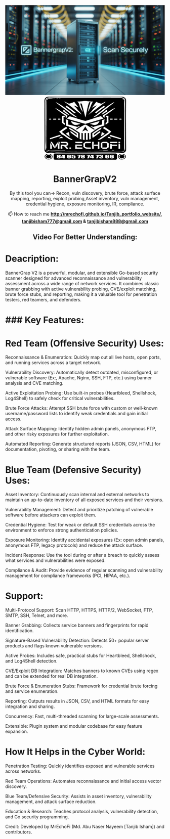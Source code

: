 <div align="center">
    <img src="https://github.com/MrEchoFi/BannerGrapV2/blob/master/BannerGrapV2_Security_Scanner_Tool_1d0e04fd-c100-4173-88b9-52a99f69fc2b.jpeg?raw=true" alt="gif" width="730" height="auto" />

</div>

<div align="center">
  <img src="https://github.com/MrEchoFi/MrEchoFi/raw/4274f537dec313ac7dde4403fe0fae24259beade/Mr.EchoFi-New-Logo-with-ASCII.jpg" alt="logo" width="265" height="auto" />
  <h1>BannerGrapV2</h1>
   
  <p>
    By this tool you can-> Recon, vuln discovery, brute force, attack surface mapping, reporting, exploit probing,Asset inventory, vuln management, credential hygiene, exposure monitoring, IR, compliance.
  </p>


  📫 How to reach me  **http://mrechofi.github.io/Tanjib_portfolio_website/**, **tanjibisham777@gmail.com & tanjibisham888@gmail.com**
## Video For Better Understanding:

 </div>

# Deacription:
BannerGrap V2 is a powerful, modular, and extensible Go-based security scanner designed for advanced reconnaissance and vulnerability assessment across a wide range of network services.
It combines classic banner grabbing with active vulnerability probing, CVE/exploit matching, brute force stubs, and reporting, making it a valuable tool for penetration testers, red teamers, and defenders.

# ### Key Features:
# Red Team (Offensive Security) Uses:
<p>
 Reconnaissance & Enumeration:
Quickly map out all live hosts, open ports, and running services across a target network.
 
Vulnerability Discovery:
Automatically detect outdated, misconfigured, or vulnerable software (Ex:, Apache, Nginx, SSH, FTP, etc.) using banner analysis and CVE matching.

Active Exploitation Probing:
Use built-in probes (Heartbleed, Shellshock, Log4Shell) to safely check for critical vulnerabilities.

Brute Force Attacks:
Attempt SSH brute force with custom or well-known username/password lists to identify weak credentials and gain initial access.

Attack Surface Mapping:
Identify hidden admin panels, anonymous FTP, and other risky exposures for further exploitation.

Automated Reporting:
Generate structured reports (JSON, CSV, HTML) for documentation, pivoting, or sharing with the team.
</p>

# Blue Team (Defensive Security) Uses:
<p>
 Asset Inventory:
Continuously scan internal and external networks to maintain an up-to-date inventory of all exposed services and their versions.
 
Vulnerability Management:
Detect and prioritize patching of vulnerable software before attackers can exploit them.

Credential Hygiene:
Test for weak or default SSH credentials across the environment to enforce strong authentication policies.

Exposure Monitoring:
Identify accidental exposures (Ex: open admin panels, anonymous FTP, legacy protocols) and reduce the attack surface.

Incident Response:
Use the tool during or after a breach to quickly assess what services and vulnerabilities were exposed.

Compliance & Audit:
Provide evidence of regular scanning and vulnerability management for compliance frameworks (PCI, HIPAA, etc.).
</p>

# Support:
Multi-Protocol Support:
Scan HTTP, HTTPS, HTTP/2, WebSocket, FTP, SMTP, SSH, Telnet, and more.

Banner Grabbing:
Collects service banners and fingerprints for rapid identification.

Signature-Based Vulnerability Detection:
Detects 50+ popular server products and flags known vulnerable versions.

Active Probes:
Includes safe, practical stubs for Heartbleed, Shellshock, and Log4Shell detection.

CVE/Exploit DB Integration:
Matches banners to known CVEs using regex and can be extended for real DB integration.

Brute Force & Enumeration Stubs:
Framework for credential brute forcing and service enumeration.

Reporting:
Outputs results in JSON, CSV, and HTML formats for easy integration and sharing.

Concurrency:
Fast, multi-threaded scanning for large-scale assessments.

Extensible:
Plugin system and modular codebase for easy feature expansion.


# How It Helps in the Cyber World:

Penetration Testing:
Quickly identifies exposed and vulnerable services across networks.

Red Team Operations:
Automates reconnaissance and initial access vector discovery.

Blue Team/Defensive Security:
Assists in asset inventory, vulnerability management, and attack surface reduction.

Education & Research:
Teaches protocol analysis, vulnerability detection, and Go security programming.



Credit:
Developed by MrEchoFi (Md. Abu Naser Nayeem [Tanjib Isham]) and contributors.

